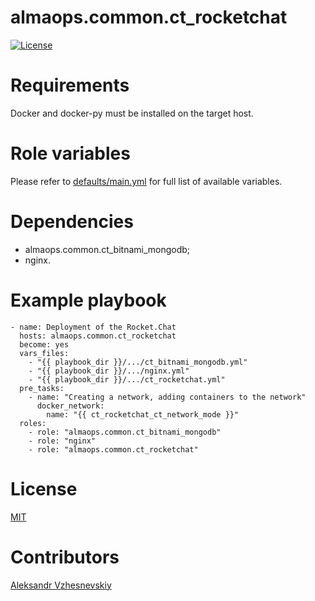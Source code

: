 
# almaops.common.ct_rocketchat
[![License](https://img.shields.io/badge/license-MIT%20License-brightgreen.svg)](https://opensource.org/licenses/MIT)

# Requirements
Docker and docker-py must be installed on the target host.

# Role variables
Please refer to [defaults/main.yml](./defaults/main.yml) for full list of available variables. 

# Dependencies
- almaops.common.ct_bitnami_mongodb;
- nginx.

# Example playbook

```
- name: Deployment of the Rocket.Chat
  hosts: almaops.common.ct_rocketchat
  become: yes
  vars_files:
    - "{{ playbook_dir }}/.../ct_bitnami_mongodb.yml"
    - "{{ playbook_dir }}/.../nginx.yml"
    - "{{ playbook_dir }}/.../ct_rocketchat.yml"
  pre_tasks:
    - name: "Creating a network, adding containers to the network"
      docker_network:
        name: "{{ ct_rocketchat_ct_network_mode }}"
  roles:
    - role: "almaops.common.ct_bitnami_mongodb"
    - role: "nginx"
    - role: "almaops.common.ct_rocketchat"
```

# License
[MIT](./LICENSE)

# Contributors
[Aleksandr Vzhesnevskiy](https://github.com/hDw1z)
